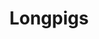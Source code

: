 ---
title: "Longpigs"
summary: "Longpigs were an English indie rock band who rose to fame on the fringe of Britpop in the 1990s, comprising Crispin Hunt , Richard Hawley , Simon Stafford and former Cabaret Voltaire member Dee Boyle who was replaced by Andy Cook for their second album. Hailing from Sheffield, the group had success with singles such as \"She Said\", \"On and On\", and their well-received debut album The Sun Is Often Out ."
slug: "longpigs"
image: "longpigs.jpg"
apple_music_artist_url: "https://music.apple.com/gb/artist/longpigs/14532632"
wikipedia_url: "https://en.wikipedia.org/wiki/Longpigs"
---